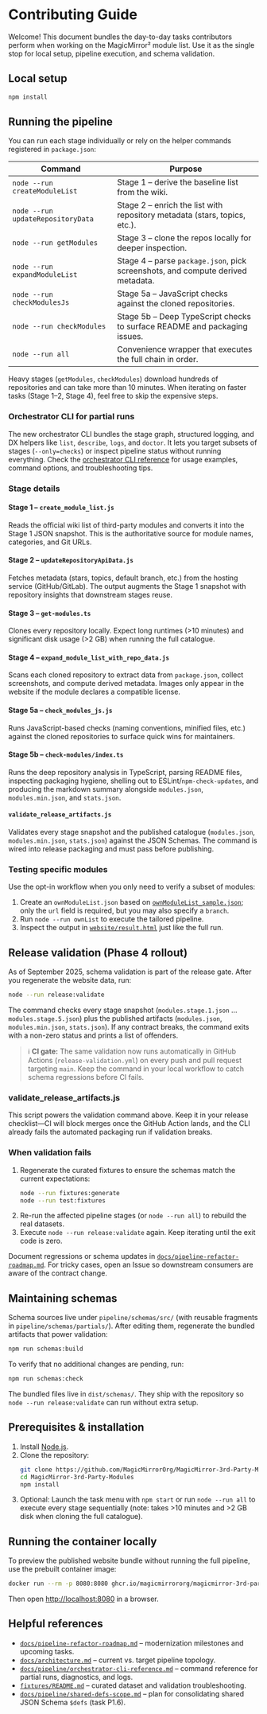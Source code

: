 # Contributing Guide

Welcome! This document bundles the day-to-day tasks contributors perform when working on the MagicMirror² module list. Use it as the single stop for local setup, pipeline execution, and schema validation.

## Local setup

```bash
npm install
```

## Running the pipeline

You can run each stage individually or rely on the helper commands registered in `package.json`:

| Command                           | Purpose                                                                         |
| --------------------------------- | ------------------------------------------------------------------------------- |
| `node --run createModuleList`     | Stage 1 – derive the baseline list from the wiki.                               |
| `node --run updateRepositoryData` | Stage 2 – enrich the list with repository metadata (stars, topics, etc.).       |
| `node --run getModules`           | Stage 3 – clone the repos locally for deeper inspection.                        |
| `node --run expandModuleList`     | Stage 4 – parse `package.json`, pick screenshots, and compute derived metadata. |
| `node --run checkModulesJs`       | Stage 5a – JavaScript checks against the cloned repositories.                   |
| `node --run checkModules`         | Stage 5b – Deep TypeScript checks to surface README and packaging issues.       |
| `node --run all`                  | Convenience wrapper that executes the full chain in order.                      |

Heavy stages (`getModules`, `checkModules`) download hundreds of repositories and can take more than 10 minutes. When iterating on faster tasks (Stage 1–2, Stage 4), feel free to skip the expensive steps.

### Orchestrator CLI for partial runs

The new orchestrator CLI bundles the stage graph, structured logging, and DX helpers like `list`, `describe`, `logs`, and `doctor`. It lets you target subsets of stages (`--only=checks`) or inspect pipeline status without running everything. Check the [orchestrator CLI reference](pipeline/orchestrator-cli-reference.md) for usage examples, command options, and troubleshooting tips.

### Stage details

#### Stage 1 – `create_module_list.js`

Reads the official wiki list of third-party modules and converts it into the Stage 1 JSON snapshot. This is the authoritative source for module names, categories, and Git URLs.

#### Stage 2 – `updateRepositoryApiData.js`

Fetches metadata (stars, topics, default branch, etc.) from the hosting service (GitHub/GitLab). The output augments the Stage 1 snapshot with repository insights that downstream stages reuse.

#### Stage 3 – `get-modules.ts`

Clones every repository locally. Expect long runtimes (>10 minutes) and significant disk usage (>2 GB) when running the full catalogue.

#### Stage 4 – `expand_module_list_with_repo_data.js`

Scans each cloned repository to extract data from `package.json`, collect screenshots, and compute derived metadata. Images only appear in the website if the module declares a compatible license.

#### Stage 5a – `check_modules_js.js`

Runs JavaScript-based checks (naming conventions, minified files, etc.) against the cloned repositories to surface quick wins for maintainers.

#### Stage 5b – `check-modules/index.ts`

Runs the deep repository analysis in TypeScript, parsing README files, inspecting packaging hygiene, shelling out to ESLint/`npm-check-updates`, and producing the markdown summary alongside `modules.json`, `modules.min.json`, and `stats.json`.

#### `validate_release_artifacts.js`

Validates every stage snapshot and the published catalogue (`modules.json`, `modules.min.json`, `stats.json`) against the JSON Schemas. The command is wired into release packaging and must pass before publishing.

### Testing specific modules

Use the opt-in workflow when you only need to verify a subset of modules:

1. Create an `ownModuleList.json` based on [`ownModuleList_sample.json`](../ownModuleList_sample.json); only the `url` field is required, but you may also specify a `branch`.
2. Run `node --run ownList` to execute the tailored pipeline.
3. Inspect the output in [`website/result.html`](../website/result.html) just like the full run.

## Release validation (Phase 4 rollout)

As of September 2025, schema validation is part of the release gate. After you regenerate the website data, run:

```bash
node --run release:validate
```

The command checks every stage snapshot (`modules.stage.1.json` … `modules.stage.5.json`) plus the published artifacts (`modules.json`, `modules.min.json`, `stats.json`). If any contract breaks, the command exits with a non-zero status and prints a list of offenders.

> ℹ️ **CI gate:** The same validation now runs automatically in GitHub Actions (`release-validation.yml`) on every push and pull request targeting `main`. Keep the command in your local workflow to catch schema regressions before CI fails.

### validate_release_artifacts.js

This script powers the validation command above. Keep it in your release checklist—CI will block merges once the GitHub Action lands, and the CLI already fails the automated packaging run if validation breaks.

### When validation fails

1. Regenerate the curated fixtures to ensure the schemas match the current expectations:
   ```bash
   node --run fixtures:generate
   node --run test:fixtures
   ```
2. Re-run the affected pipeline stages (or `node --run all`) to rebuild the real datasets.
3. Execute `node --run release:validate` again. Keep iterating until the exit code is zero.

Document regressions or schema updates in [`docs/pipeline-refactor-roadmap.md`](pipeline-refactor-roadmap.md). For tricky cases, open an Issue so downstream consumers are aware of the contract change.

## Maintaining schemas

Schema sources live under `pipeline/schemas/src/` (with reusable fragments in `pipeline/schemas/partials/`). After editing them, regenerate the bundled artifacts that power validation:

```bash
npm run schemas:build
```

To verify that no additional changes are pending, run:

```bash
npm run schemas:check
```

The bundled files live in `dist/schemas/`. They ship with the repository so `node --run release:validate` can run without extra setup.

## Prerequisites & installation

1. Install [Node.js](https://nodejs.org).
2. Clone the repository:
   ```bash
   git clone https://github.com/MagicMirrorOrg/MagicMirror-3rd-Party-Modules
   cd MagicMirror-3rd-Party-Modules
   npm install
   ```
3. Optional: Launch the task menu with `npm start` or run `node --run all` to execute every stage sequentially (note: takes >10 minutes and >2 GB disk when cloning the full catalogue).

## Running the container locally

To preview the published website bundle without running the full pipeline, use the prebuilt container image:

```bash
docker run --rm -p 8080:8080 ghcr.io/magicmirrororg/magicmirror-3rd-party-modules:main
```

Then open <http://localhost:8080> in a browser.

## Helpful references

- [`docs/pipeline-refactor-roadmap.md`](pipeline-refactor-roadmap.md) – modernization milestones and upcoming tasks.
- [`docs/architecture.md`](architecture.md) – current vs. target pipeline topology.
- [`docs/pipeline/orchestrator-cli-reference.md`](pipeline/orchestrator-cli-reference.md) – command reference for partial runs, diagnostics, and logs.
- [`fixtures/README.md`](../fixtures/README.md) – curated dataset and validation troubleshooting.
- [`docs/pipeline/shared-defs-scope.md`](pipeline/shared-defs-scope.md) – plan for consolidating shared JSON Schema `$defs` (task P1.6).
